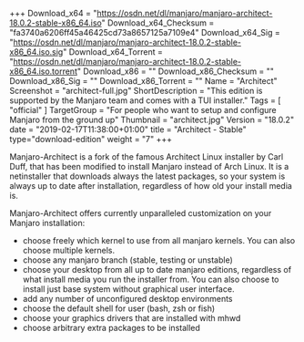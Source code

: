 +++
Download_x64 = "https://osdn.net/dl/manjaro/manjaro-architect-18.0.2-stable-x86_64.iso"
Download_x64_Checksum = "fa3740a6206ff45a46425cd73a8657125a7109e4"
Download_x64_Sig = "https://osdn.net/dl/manjaro/manjaro-architect-18.0.2-stable-x86_64.iso.sig"
Download_x64_Torrent = "https://osdn.net/dl/manjaro/manjaro-architect-18.0.2-stable-x86_64.iso.torrent"
Download_x86 = ""
Download_x86_Checksum = ""
Download_x86_Sig = ""
Download_x86_Torrent = ""
Name = "Architect"
Screenshot = "architect-full.jpg"
ShortDescription = "This edition is supported by the Manjaro team and comes with a TUI installer."
Tags = [ "official" ]
TargetGroup = "For people who want to setup and configure Manjaro from the ground up"
Thumbnail = "architect.jpg"
Version = "18.0.2"
date = "2019-02-17T11:38:00+01:00"
title = "Architect - Stable"
type="download-edition"
weight = "7"
+++

Manjaro-Architect is a fork of the famous Architect Linux installer by Carl Duff, that has been modified to install Manjaro instead of Arch Linux. It is a netinstaller that downloads always the latest packages, so your system is always up to date after installation, regardless of how old your install media is.

Manjaro-Architect offers currently unparalleled customization on your Manjaro installation:

- choose freely which kernel to use from all manjaro kernels. You can also choose multiple kernels.
- choose any manjaro branch (stable, testing or unstable)
- choose your desktop from all up to date manjaro editions, regardless of what install media you run the installer from. You can also choose to install just base system without graphical user interface.
- add any number of unconfigured desktop environments
- choose the default shell for user (bash, zsh or fish)
- choose your graphics drivers that are installed with mhwd
- choose arbitrary extra packages to be installed
